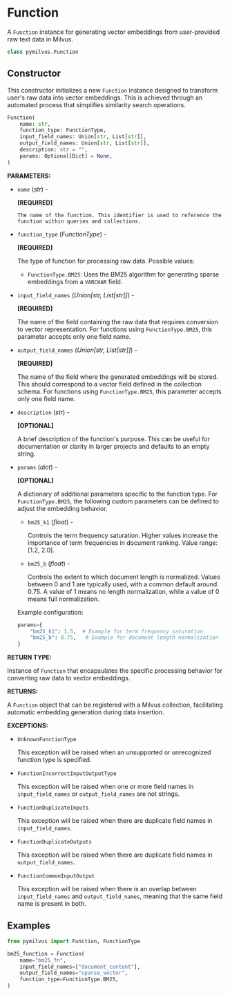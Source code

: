 # Function

A `Function` instance for generating vector embeddings from user-provided raw text data in Milvus.

```python
class pymilvus.Function
```

## Constructor

This constructor initializes a new `Function` instance designed to transform user's raw data into vector embeddings. This is achieved through an automated process that simplifies similarity search operations.

```python
Function(
    name: str,
    function_type: FunctionType,
    input_field_names: Union[str, List[str]],
    output_field_names: Union[str, List[str]],
    description: str = "",
    params: Optional[Dict] = None,
)
```

**PARAMETERS:**

- `name` (*str*) -

    **[REQUIRED]**

      The name of the function. This identifier is used to reference the function within queries and collections.

- `function_type` (*FunctionType*) -

    **[REQUIRED]**

    The type of function for processing raw data. Possible values:

    - `FunctionType.BM25`: Uses the BM25 algorithm for generating sparse embeddings from a `VARCHAR` field.

- `input_field_names` (*Union[str, List[str]]*) -

    **[REQUIRED]**

    The name of the field containing the raw data that requires conversion to vector representation. For functions using `FunctionType.BM25`, this parameter accepts only one field name.

- `output_field_names` (*Union[str, List[str]]*) -

    **[REQUIRED]**

    The name of the field where the generated embeddings will be stored. This should correspond to a vector field defined in the collection schema. For functions using `FunctionType.BM25`, this parameter accepts only one field name.

- `description` (*str*) -

    **[OPTIONAL]**

    A brief description of the function's purpose. This can be useful for documentation or clarity in larger projects and defaults to an empty string.

- `params` (*dict*) -

    **[OPTIONAL]**

    A dictionary of additional parameters specific to the function type. For `FunctionType.BM25`, the following custom parameters can be defined to adjust the embedding behavior.

    - `bm25_k1` (*float*) -

        Controls the term frequency saturation. Higher values increase the importance of term frequencies in document ranking. Value range: [1.2, 2.0].

    - `bm25_b` (*float*) -

        Controls the extent to which document length is normalized. Values between 0 and 1 are typically used, with a common default around 0.75. A value of 1 means no length normalization, while a value of 0 means full normalization.

    Example configuration:

    ```python
    params={
        "bm25_k1": 1.5,  # Example for term frequency saturation
        "bm25_b": 0.75,   # Example for document length normalization
    }
    ```

**RETURN TYPE:**

Instance of `Function` that encapsulates the specific processing behavior for converting raw data to vector embeddings.

**RETURNS:**

A `Function` object that can be registered with a Milvus collection, facilitating automatic embedding generation during data insertion.

**EXCEPTIONS:**

- `UnknownFunctionType`

    This exception will be raised when an unsupported or unrecognized function type is specified.

- `FunctionIncorrectInputOutputType`

    This exception will be raised when one or more field names in `input_field_names` or `output_field_names` are not strings.

- `FunctionDuplicateInputs`

    This exception will be raised when there are duplicate field names in `input_field_names`.

- `FunctionDuplicateOutputs`

    This exception will be raised when there are duplicate field names in `output_field_names`.

- `FunctionCommonInputOutput`

    This exception will be raised when there is an overlap between `input_field_names` and `output_field_names`, meaning that the same field name is present in both.

## Examples

```python
from pymilvus import Function, FunctionType

bm25_function = Function(
    name="bm25_fn",
    input_field_names=["document_content"],
    output_field_names="sparse_vector",
    function_type=FunctionType.BM25,
)
```
